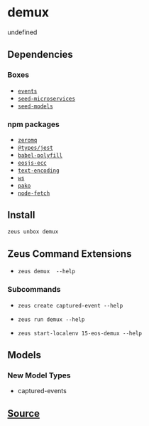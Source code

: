 
demux
====================


undefined



## Dependencies
### Boxes
* [`events`](events.md)
* [`seed-microservices`](seed-microservices.md)
* [`seed-models`](seed-models.md)
### npm packages
* [`zeromq`](http://npmjs.com/package/zeromq)
* [`@types/jest`](http://npmjs.com/package/@types/jest)
* [`babel-polyfill`](http://npmjs.com/package/babel-polyfill)
* [`eosjs-ecc`](http://npmjs.com/package/eosjs-ecc)
* [`text-encoding`](http://npmjs.com/package/text-encoding)
* [`ws`](http://npmjs.com/package/ws)
* [`pako`](http://npmjs.com/package/pako)
* [`node-fetch`](http://npmjs.com/package/node-fetch)


## Install
```bash
zeus unbox demux
```



## Zeus Command Extensions
* ```zeus demux  --help```
### Subcommands
* ```zeus create captured-event --help```

* ```zeus run demux --help```

* ```zeus start-localenv 15-eos-demux --help```

## Models
### New Model Types
* captured-events


## [Source](https://github.com/liquidapps-io/zeus-sdk/tree/master/boxes/groups/microservices/demux)